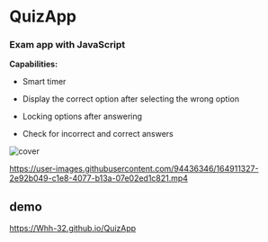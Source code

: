# QuizApp
### Exam app with JavaScript

**Capabilities:**

- Smart timer

- Display the correct option after selecting the wrong option

- Locking options after answering

- Check for incorrect and correct answers

![cover](https://user-images.githubusercontent.com/94436346/164906202-ad04cf63-dd92-4658-81a7-9fce356137b4.JPG)

https://user-images.githubusercontent.com/94436346/164911327-2e92b049-c1e8-4077-b13a-07e02ed1c821.mp4

## demo
https://Whh-32.github.io/QuizApp

